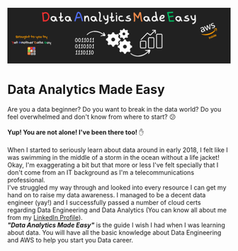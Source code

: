 ![banner](assets/github-banner.png)

# Data Analytics Made Easy

Are you a data beginner? Do you want to break in the data world? Do you feel overwhelmed and don't know from where to start? 😕  
<br>**Yup! You are not alone! I've been there too!** ✋  
<br>When I started to seriously learn about data around in early 2018, I felt like I was swimming in the middle of a storm in the ocean without a life jacket! Okay, I'm exaggerating a bit but that more or less I've felt specially that I don't come from an IT background as I'm a telecommunications professional.  
I've struggled my way through and looked into every resource I can get my hand on to raise my data awareness. I managed to be a decent data engineer (yay!) and I successfully passed a number of cloud certs regarding Data Engineering and Data Analytics (You can know all about me from my [LinkedIn Profile](https://www.linkedin.com/in/fady-abdelmassih/)).  
___"Data Analytics Made Easy"___ is the guide I wish I had when I was learning about data. You will have all the basic knowledge about Data Engineering and AWS to help you start you Data career.  

